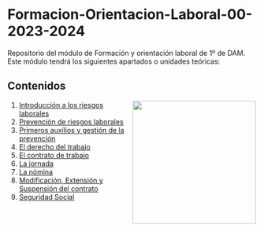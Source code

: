 # Formacion-Orientacion-Laboral-00-2023-2024
Repositorio del módulo de Formación y orientación laboral de 1º de DAM. Este módulo tendrá los siguientes apartados o unidades teóricas:

<h2>Contenidos</h2>
<picture> <img align="right" src="https://github.com/7oSkaaa/7oSkaaa/blob/main/Images/Right_Side.gif?raw=true" width = 250px></picture>
<ol>
  <li>
    <a href="https://github.com/Olmedo30/Formación-Orientación-Laboral-01-2023-2024">Introducción a los riesgos laborales</a>
  </li>
  <li>
    <a href="https://github.com/Olmedo30/Formación-Orientación-Laboral-02-2023-2024">Prevención de riesgos laborales</a>
  </li>
  <li>
    <a href="https://github.com/Olmedo30/Formación-Orientación-Laboral-03-2023-2024">Primeros auxílios y gestión de la prevención</a>
  </li>
  <li>
    <a href="https://github.com/Olmedo30/Formación-Orientación-Laboral-04-2023-2024">El derecho del trabajo</a>
  </li>
  <li>
    <a href="https://github.com/Olmedo30/Formación-Orientación-Laboral-05-2023-2024">El contrato de trabajo</a>
  </li>
  <li>
    <a href="https://github.com/Olmedo30/Formación-Orientación-Laboral-06-2023-2024">La jornada</a>
  </li>
  <li>
    <a href="https://github.com/Olmedo30/Formación-Orientación-Laboral-07-2023-2024">La nómina</a>
  </li>
  <li>
    <a href="https://github.com/Olmedo30/Formación-Orientación-Laboral-08-2023-2024">Modificación, Extensión y Suspensión del contrato</a>
  </li>
  <li>
    <a href="https://github.com/Olmedo30/Formación-Orientación-Laboral-09-2023-2024">Seguridad Social</a>
  </li>
</ol>
